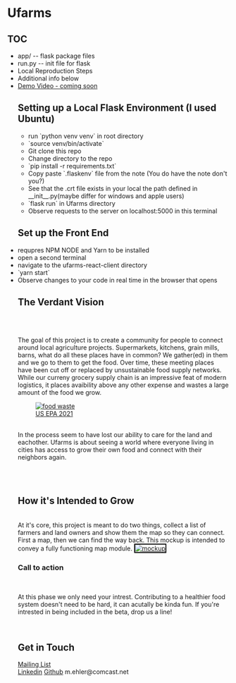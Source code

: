 <h1> Ufarms </h1>
<h2> TOC </h2>
<ul>
    <li> app/ -- flask package files</li>
    <li> run.py -- init file for flask</li>
    <li> Local Reproduction Steps </li>
    <li> Additional info below </li>
    <li> <a href="#"> Demo Video - coming soon </a> </li>

<h2> Setting up a Local Flask Environment (I used Ubuntu) </h2>

<ul> 
<li>run `python venv venv` in root directory </li>
<li>`source venv/bin/activate` </li>
<li>Git clone this repo </li>
<li>Change directory to the repo </li>
<li>`pip install -r requirements.txt` </li>
<li>Copy paste `.flaskenv` file from the note (You do have the note don't you?) </li>
<li>See that the .crt file exists in your local the path defined in __init__.py(maybe differ for windows and apple users) </li>
<li> `flask run` in Ufarms directory </li>
<li>Observe requests to the server on localhost:5000 in this terminal </li>
</ul>

<h2> Set up the Front End </h2>
<li> requpres NPM NODE and Yarn to be installed </li>
<li> open a second terminal </li>
<li> navigate to the ufarms-react-client directory</li>
<li> `yarn start` </li>
<li> Observe changes to your code in real time in the browser that opens </li>


<h2> The Verdant Vision </h2>
<br>
<br>
    <p>
    The goal of this project is to create a community for people to connect around local agriculture projects.  Supermarkets, kitchens, grain mills, barns, what do all these places have in common?  We gather(ed) in them and we go to them to get the food.  Over time, these meeting places have been cut off or replaced by unsustainable food supply networks.  While our curreny grocery supply chain is an impressive feat of modern logistics, it places avaibility above any other expense and wastes a large amount of the food we grow.
    <figure>
    <a href="https://imgur.com/pDNLKEg"><img src="https://i.imgur.com/pDNLKEg.png" title="food waste" /></a>
    <figcaption style="font-size: smallest;">
        <a href="https://19january2021snapshot.epa.gov/facts-and-figures-about-materials-waste-and-recycling/food-material-specific-data_.html" target="_blank">
        US EPA 2021
        </a>
    </figcaption>
    <br>
    </figure>
    In the process seem to have lost our ability to care for the land and eachother.  Ufarms is about seeing a world where everyone living in cities has access to grow their own food and connect with their neighbors again.
    </p>
<br>
<br>

<h2> How it's Intended to Grow </h2>
    <br>
    <body> At it's core, this project is meant to do two things, collect a list of farmers and land owners and show them the map so they can connect.  First a map, then we can find the way back.  This mockup is intended to convey a fully functioning map module.
    <a href="https://imgur.com/aNEB4nB"><img src="https://i.imgur.com/aNEB4nB.jpg" title="mockup" style="border: 2px solid #000;">
    </a>

<h3> Call to action </h3>
    <br>
    <p>At this phase we only need your intrest.  Contributing to a healthier food system doesn't need to be hard, it can acutally be kinda fun.  If you're intrested in being included in the beta, drop us a line!</p>
    <br>
<h2> Get in Touch </h2>
  <a href="https://docs.google.com/forms/d/e/1FAIpQLSdMcVM9-m9wIySnytV_PTfDHVxrya5ecNSrDL7TunFNzehZYw/viewform?embedded=true"> Mailing List </a> 
    <div class="btn-group open">
        <a class="btn btn-default" href="https://www.linkedin.com/in/mark-ehler-85052548/"> Linkedin</a>
        <a class="btn btn-default" href="https://github.com/MarkEhler"> Github</a>
        <a> <span class="hidden"> m.ehler@comcast.net </span></a>
    </div>



